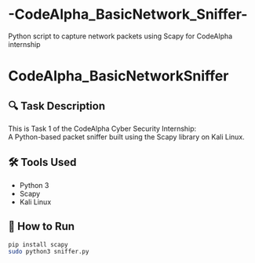 # -CodeAlpha_BasicNetwork_Sniffer-
Python script to capture network packets using Scapy for CodeAlpha internship

# CodeAlpha_BasicNetworkSniffer

## 🔍 Task Description
This is Task 1 of the CodeAlpha Cyber Security Internship:  
A Python-based packet sniffer built using the Scapy library on Kali Linux.

## 🛠 Tools Used
- Python 3
- Scapy
- Kali Linux

## 🚀 How to Run

```bash
pip install scapy
sudo python3 sniffer.py
